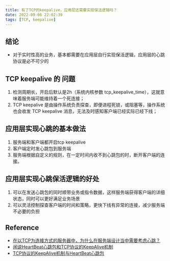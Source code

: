 ```yaml
---
title: 有了TCP的keepalive，应用层还需要实现保活逻辑吗？
date: 2022-09-06 22:02:39
tags: [TCP, keepalive]
---
```



## 结论
+ 对于实时性高的业务，基本都需要在应用层自行实现保活逻辑，应用层的心跳协议是必不可少的

## TCP keepalive 的 问题
1. 检测周期长，开启后默认是2h（系统内核参数 tcp_keepalive_time），这就意味着服务端可能维持着一个死连接；
2. TCP keepalive 是由操作系统负责探查，即便进程死锁，或阻塞等，操作系统也会收发 TCP keepalive 消息，无法及时感知客户端已经实际已经下线；

## 应用层实现心跳的基本做法
1. 服务端和客户端都开启tcp keepalive
2. 客户端定时发心跳包到服务端
3. 服务端根据自定义的规则，在一定时间内收不到心跳包的时，断开客户端的连接。 

## 应用层实现心跳保活逻辑的好处
1. 可以在发送心跳包的同时顺带业务或指令数据，这样服务端获得客户端的详细状态，同时可以更好满足业务场景
2. 可以灵活控制探查客户端的时间和策略，更快下线有异常的连接，减少服务端不必要的负担


## Reference
+ [在以TCP为连接方式的服务器中，为什么在服务端设计当中需要考虑心跳？](<http://www.zhihu.com/question/35013918>)
+ [闲说HeartBeat心跳包和TCP协议的KeepAlive机制](https://www.felix021.com/blog/read.php?2076)
+ [TCP协议的KeepAlive机制与HeartBeat心跳包](http://www.nowamagic.net/academy/detail/23350382)